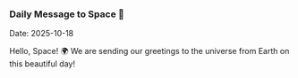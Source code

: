### Daily Message to Space 🌌
Date: 2025-10-18

Hello, Space! 🌍 We are sending our greetings to the universe from Earth on this beautiful day!

